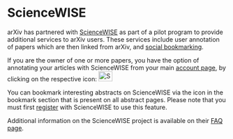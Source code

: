 ScienceWISE
===========

arXiv has partnered with [ScienceWISE](http://sciencewise.info) as part
of a pilot program to provide additional services to arXiv users. These
services include user annotation of papers which are then linked from
arXiv, and [social bookmarking](/help/social_bookmarking).

If you are the owner of one or more papers, you have the option of
annotating your articles with ScienceWISE from your main [account
page](/user), by clicking on the respective icon:
<img src="/icons/sciencewise45x32.png" alt="ScienceWISE icon" width="32" height="23" />

You can bookmark interesting abstracts on ScienceWISE via the icon in
the bookmark section that is present on all abstract pages. Please note
that you must first [register](http://sciencewise.info/users/register)
with ScienceWISE to use this feature.

Additional information on the ScienceWISE project is available on their
[FAQ page](http://sciencewise.info/faq).
